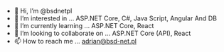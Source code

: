 - 👋 Hi, I’m @bsdnetpl
- 👀 I’m interested in ... ASP.NET Core, C#, Java Script, Angular And DB
- 🌱 I’m currently learning ... ASP.NET Core, React
- 💞️ I’m looking to collaborate on ... ASP.NET Core (API), React
- 📫 How to reach me ... adrian@bsd-net.pl

<!---
bsdnetpl/bsdnetpl is a ✨ special ✨ repository because its `README.md` (this file) appears on your GitHub profile.
You can click the Preview link to take a look at your changes.
--->
